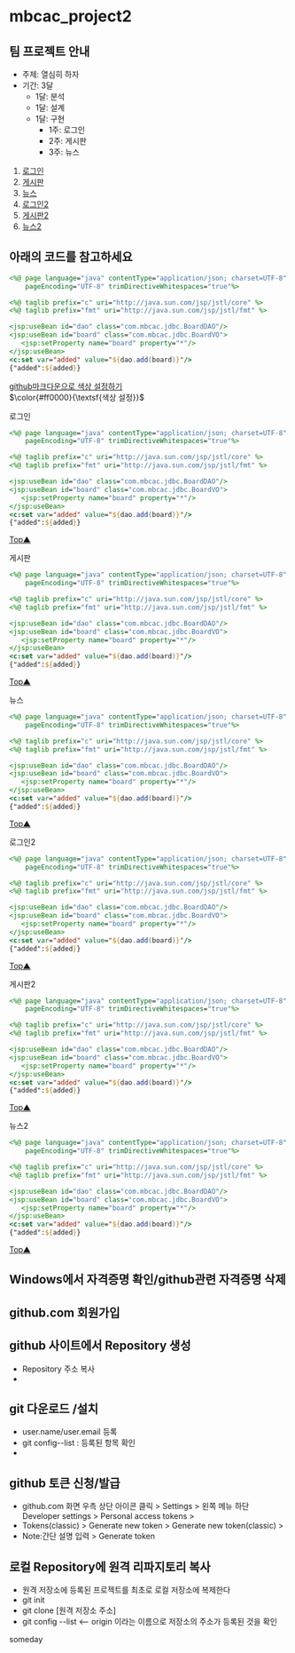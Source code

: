 # mbcac_project2
<a name="top"></a> 
## 팀 프로젝트 안내
* 주제: 열심히 하자
* 기간: 3달
  + 1달: 분석
  + 1달: 설계
  + 1달: 구현
    - 1주: 로그인
    - 2주: 게시판
    - 3주: 뉴스
 
1. [로그인](#code1)  
2. [게시판](#code2)  
3. [뉴스](#code3)  
4. [로그인2](#code4)  
5. [게시판2](#code5)  
5. [뉴스2](#code6)  


## 아래의 코드를 참고하세요
```jsp
<%@ page language="java" contentType="application/json; charset=UTF-8"
    pageEncoding="UTF-8" trimDirectiveWhitespaces="true"%>

<%@ taglib prefix="c" uri="http://java.sun.com/jsp/jstl/core" %>
<%@ taglib prefix="fmt" uri="http://java.sun.com/jsp/jstl/fmt" %>

<jsp:useBean id="dao" class="com.mbcac.jdbc.BoardDAO"/>
<jsp:useBean id="board" class="com.mbcac.jdbc.BoardVO">
   <jsp:setProperty name="board" property="*"/>
</jsp:useBean>
<c:set var="added" value="${dao.add(board)}"/>
{"added":${added}}
```
[github마크다운으로 색상 설정하기](https://gist.github.com/luigiMinardi/4574708d404cdf4fe0da7ac6fe2314db)  
$\color{#ff0000}{\textsf{색상 설정}}$  
<p>
   
<a name="code1">로그인</a>  
```jsp
<%@ page language="java" contentType="application/json; charset=UTF-8"
    pageEncoding="UTF-8" trimDirectiveWhitespaces="true"%>

<%@ taglib prefix="c" uri="http://java.sun.com/jsp/jstl/core" %>
<%@ taglib prefix="fmt" uri="http://java.sun.com/jsp/jstl/fmt" %>

<jsp:useBean id="dao" class="com.mbcac.jdbc.BoardDAO"/>
<jsp:useBean id="board" class="com.mbcac.jdbc.BoardVO">
   <jsp:setProperty name="board" property="*"/>
</jsp:useBean>
<c:set var="added" value="${dao.add(board)}"/>
{"added":${added}}
```
[Top▲](#top)

<a name="code2">게시판</a>  
```jsp
<%@ page language="java" contentType="application/json; charset=UTF-8"
    pageEncoding="UTF-8" trimDirectiveWhitespaces="true"%>

<%@ taglib prefix="c" uri="http://java.sun.com/jsp/jstl/core" %>
<%@ taglib prefix="fmt" uri="http://java.sun.com/jsp/jstl/fmt" %>

<jsp:useBean id="dao" class="com.mbcac.jdbc.BoardDAO"/>
<jsp:useBean id="board" class="com.mbcac.jdbc.BoardVO">
   <jsp:setProperty name="board" property="*"/>
</jsp:useBean>
<c:set var="added" value="${dao.add(board)}"/>
{"added":${added}}
```
[Top▲](#top)


<a name="code3">뉴스</a>  
```jsp
<%@ page language="java" contentType="application/json; charset=UTF-8"
    pageEncoding="UTF-8" trimDirectiveWhitespaces="true"%>

<%@ taglib prefix="c" uri="http://java.sun.com/jsp/jstl/core" %>
<%@ taglib prefix="fmt" uri="http://java.sun.com/jsp/jstl/fmt" %>

<jsp:useBean id="dao" class="com.mbcac.jdbc.BoardDAO"/>
<jsp:useBean id="board" class="com.mbcac.jdbc.BoardVO">
   <jsp:setProperty name="board" property="*"/>
</jsp:useBean>
<c:set var="added" value="${dao.add(board)}"/>
{"added":${added}}
```
[Top▲](#top)


<a name="code4">로그인2</a> 
```jsp
<%@ page language="java" contentType="application/json; charset=UTF-8"
    pageEncoding="UTF-8" trimDirectiveWhitespaces="true"%>

<%@ taglib prefix="c" uri="http://java.sun.com/jsp/jstl/core" %>
<%@ taglib prefix="fmt" uri="http://java.sun.com/jsp/jstl/fmt" %>

<jsp:useBean id="dao" class="com.mbcac.jdbc.BoardDAO"/>
<jsp:useBean id="board" class="com.mbcac.jdbc.BoardVO">
   <jsp:setProperty name="board" property="*"/>
</jsp:useBean>
<c:set var="added" value="${dao.add(board)}"/>
{"added":${added}}
```
[Top▲](#top)


<a name="code5">게시판2</a> 
```jsp
<%@ page language="java" contentType="application/json; charset=UTF-8"
    pageEncoding="UTF-8" trimDirectiveWhitespaces="true"%>

<%@ taglib prefix="c" uri="http://java.sun.com/jsp/jstl/core" %>
<%@ taglib prefix="fmt" uri="http://java.sun.com/jsp/jstl/fmt" %>

<jsp:useBean id="dao" class="com.mbcac.jdbc.BoardDAO"/>
<jsp:useBean id="board" class="com.mbcac.jdbc.BoardVO">
   <jsp:setProperty name="board" property="*"/>
</jsp:useBean>
<c:set var="added" value="${dao.add(board)}"/>
{"added":${added}}
```
[Top▲](#top)


<a name="code5">뉴스2</a>  
```jsp
<%@ page language="java" contentType="application/json; charset=UTF-8"
    pageEncoding="UTF-8" trimDirectiveWhitespaces="true"%>

<%@ taglib prefix="c" uri="http://java.sun.com/jsp/jstl/core" %>
<%@ taglib prefix="fmt" uri="http://java.sun.com/jsp/jstl/fmt" %>

<jsp:useBean id="dao" class="com.mbcac.jdbc.BoardDAO"/>
<jsp:useBean id="board" class="com.mbcac.jdbc.BoardVO">
   <jsp:setProperty name="board" property="*"/>
</jsp:useBean>
<c:set var="added" value="${dao.add(board)}"/>
{"added":${added}}
```
[Top▲](#top)

## Windows에서 자격증명 확인/github관련 자격증명 삭제
## github.com 회원가입
## github 사이트에서 Repository 생성
* Repository 주소 복사
* 
## git 다운로드 /설치
* user.name/user.email 등록
* git config--list : 등록된 항목 확인
* 
## github 토큰 신청/발급
* github.com 화면 우측 상단 아이콘 클릭 > Settings > 왼쪽 메뉴 하단 Developer settings > Personal access tokens >
* Tokens(classic) > Generate new token > Generate new token(classic) >
* Note:간단 설명 입력 > Generate token

## 로컬 Repository에 원격 리파지토리 복사
* 원격 저장소에 등록된 프로젝트를 최초로 로컬 저장소에 복제한다
* git init
* git clone [원격 저장소 주소]
* git config --list  <-- origin 이라는 이름으로 저장소의 주소가 등록된 것을 확인


someday